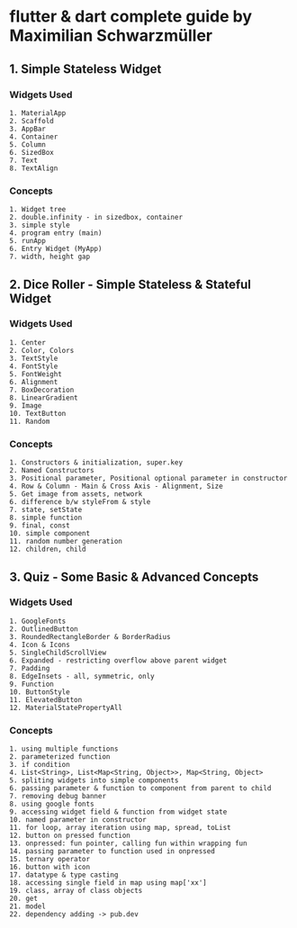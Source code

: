 # flutter & dart complete guide by Maximilian Schwarzmüller

## 1. Simple Stateless Widget
### Widgets Used
    1. MaterialApp
    2. Scaffold
    3. AppBar
    4. Container
    5. Column
    6. SizedBox
    7. Text
    8. TextAlign

### Concepts
    1. Widget tree 
    2. double.infinity - in sizedbox, container
    3. simple style
    4. program entry (main)
    5. runApp
    6. Entry Widget (MyApp)
    7. width, height gap

## 2. Dice Roller - Simple Stateless & Stateful Widget
### Widgets Used
    1. Center
    2. Color, Colors 
    3. TextStyle
    4. FontStyle
    5. FontWeight
    6. Alignment
    7. BoxDecoration
    8. LinearGradient
    9. Image
    10. TextButton
    11. Random

### Concepts
    1. Constructors & initialization, super.key
    2. Named Constructors
    3. Positional parameter, Positional optional parameter in constructor
    4. Row & Column - Main & Cross Axis - Alignment, Size
    5. Get image from assets, network
    6. difference b/w styleFrom & style
    7. state, setState
    8. simple function
    9. final, const
    10. simple component
    11. random number generation
    12. children, child

## 3. Quiz - Some Basic & Advanced Concepts
### Widgets Used
    1. GoogleFonts
    2. OutlinedButton
    3. RoundedRectangleBorder & BorderRadius
    4. Icon & Icons
    5. SingleChildScrollView
    6. Expanded - restricting overflow above parent widget
    7. Padding
    8. EdgeInsets - all, symmetric, only
    9. Function
    10. ButtonStyle
    11. ElevatedButton
    12. MaterialStatePropertyAll

### Concepts
    1. using multiple functions
    2. parameterized function
    3. if condition
    4. List<String>, List<Map<String, Object>>, Map<String, Object>
    5. spliting widgets into simple components
    6. passing parameter & function to component from parent to child
    7. removing debug banner
    8. using google fonts
    9. accessing widget field & function from widget state
    10. named parameter in constructor
    11. for loop, array iteration using map, spread, toList
    12. button on pressed function
    13. onpressed: fun pointer, calling fun within wrapping fun
    14. passing parameter to function used in onpressed
    15. ternary operator
    16. button with icon
    17. datatype & type casting
    18. accessing single field in map using map['xx']
    19. class, array of class objects
    20. get
    21. model
    22. dependency adding -> pub.dev
